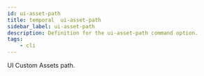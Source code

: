 ```yaml
---
id: ui-asset-path
title: temporal  ui-asset-path
sidebar_label: ui-asset-path
description: Definition for the ui-asset-path command option.
tags:
	- cli
---
```

UI Custom Assets path.
